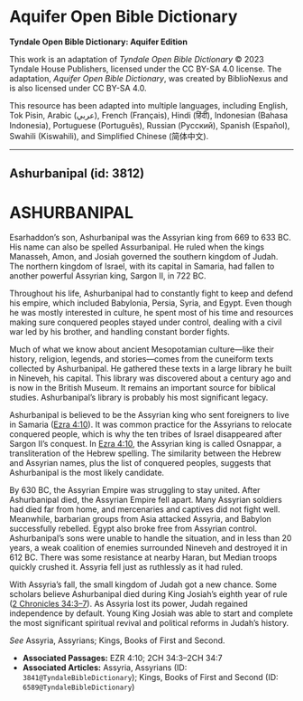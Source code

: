 # Aquifer Open Bible Dictionary

**Tyndale Open Bible Dictionary: Aquifer Edition**

This work is an adaptation of *Tyndale Open Bible Dictionary* © 2023 Tyndale House Publishers, licensed under the CC BY\-SA 4\.0 license. The adaptation, *Aquifer Open Bible Dictionary*, was created by BiblioNexus and is also licensed under CC BY\-SA 4\.0\.

This resource has been adapted into multiple languages, including English, Tok Pisin, Arabic (عربي), French (Français), Hindi (हिंदी), Indonesian (Bahasa Indonesia), Portuguese (Português), Russian (Русский), Spanish (Español), Swahili (Kiswahili), and Simplified Chinese (简体中文).



--------------------------------

## Ashurbanipal (id: 3812)

ASHURBANIPAL
============

Esarhaddon’s son, Ashurbanipal was the Assyrian king from 669 to 633 BC. His name can also be spelled Assurbanipal. He ruled when the kings Manasseh, Amon, and Josiah governed the southern kingdom of Judah. The northern kingdom of Israel, with its capital in Samaria, had fallen to another powerful Assyrian king, Sargon II, in 722 BC.

Throughout his life, Ashurbanipal had to constantly fight to keep and defend his empire, which included Babylonia, Persia, Syria, and Egypt. Even though he was mostly interested in culture, he spent most of his time and resources making sure conquered peoples stayed under control, dealing with a civil war led by his brother, and handling constant border fights.

Much of what we know about ancient Mesopotamian culture—like their history, religion, legends, and stories—comes from the cuneiform texts collected by Ashurbanipal. He gathered these texts in a large library he built in Nineveh, his capital. This library was discovered about a century ago and is now in the British Museum. It remains an important source for biblical studies. Ashurbanipal’s library is probably his most significant legacy.

Ashurbanipal is believed to be the Assyrian king who sent foreigners to live in Samaria ([Ezra 4:10](https://ref.ly/Ezra4:10)). It was common practice for the Assyrians to relocate conquered people, which is why the ten tribes of Israel disappeared after Sargon II’s conquest. In [Ezra 4:10](https://ref.ly/Ezra4:10), the Assyrian king is called Osnappar, a transliteration of the Hebrew spelling. The similarity between the Hebrew and Assyrian names, plus the list of conquered peoples, suggests that Ashurbanipal is the most likely candidate.

By 630 BC, the Assyrian Empire was struggling to stay united. After Ashurbanipal died, the Assyrian Empire fell apart. Many Assyrian soldiers had died far from home, and mercenaries and captives did not fight well. Meanwhile, barbarian groups from Asia attacked Assyria, and Babylon successfully rebelled. Egypt also broke free from Assyrian control. Ashurbanipal’s sons were unable to handle the situation, and in less than 20 years, a weak coalition of enemies surrounded Nineveh and destroyed it in 612 BC. There was some resistance at nearby Haran, but Median troops quickly crushed it. Assyria fell just as ruthlessly as it had ruled.

With Assyria’s fall, the small kingdom of Judah got a new chance. Some scholars believe Ashurbanipal died during King Josiah’s eighth year of rule ([2 Chronicles 34:3–7](https://ref.ly/2Chr34:3-2Chr34:7)). As Assyria lost its power, Judah regained independence by default. Young King Josiah was able to start and complete the most significant spiritual revival and political reforms in Judah’s history.

*See* Assyria, Assyrians; Kings, Books of First and Second.

* **Associated Passages:** EZR 4:10; 2CH 34:3–2CH 34:7
* **Associated Articles:** Assyria, Assyrians (ID: `3841@TyndaleBibleDictionary`); Kings, Books of First and Second (ID: `6589@TyndaleBibleDictionary`)

